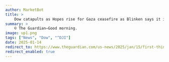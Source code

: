 ```yaml
---
author: MarketBot
title: >
    Dow catapults as Hopes rise for Gaza ceasefire as Blinken says it is ‘closer than it’s ever been'
summary: >
    © The Guardian—Good morning.
image: up1.png
tags: ["News", "Dow", "^DJI"]
date: 2025-01-14
redirect_to: https://www.theguardian.com/us-news/2025/jan/15/first-thing-hopes-rise-for-gaza-ceasefire-as-blinken-says-it-is-closer-than-its-ever-been
redirect_enabled: true
---
```

